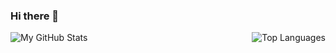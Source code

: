 ### Hi there 👋

<!--
**Raiondesu/Raiondesu** is a ✨ _special_ ✨ repository because its `README.md` (this file) appears on your GitHub profile.

Here are some ideas to get you started:

- 🔭 I’m currently working on ...
- 🌱 I’m currently learning ...
- 👯 I’m looking to collaborate on ...
- 🤔 I’m looking for help with ...
- 💬 Ask me about ...
- 📫 How to reach me: ...
- 😄 Pronouns: ...
- ⚡ Fun fact: ...
-->

<div style="display:flex;justify-content:space-between;align-items:start;">
  <img alt="My GitHub Stats" src="https://github-readme-stats.vercel.app/api?username=Raiondesu&count_private=true&show_icons=true&custom_title=GitHub&nbsp;Stats" />
  <img alt="Top Languages" src="https://github-readme-stats.vercel.app/api/top-langs/?username=Raiondesu&layout=compact" />
</div>
<!-- ![Wakatime stats](https://github-readme-stats.vercel.app/api/wakatime?username=Raiondesu) -->
